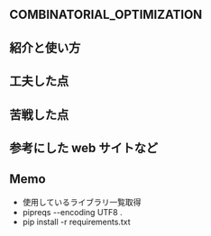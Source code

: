 ## COMBINATORIAL_OPTIMIZATION



## 紹介と使い方




## 工夫した点




## 苦戦した点



## 参考にした web サイトなど




## Memo

  - 使用しているライブラリ一覧取得
  - pipreqs --encoding UTF8 .
  - pip install -r requirements.txt